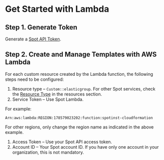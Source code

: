 # Get Started with Lambda

## Step 1. Generate Token

Generate a [Spot API Token](https://console.spotinst.com/settings/tokens/permanent).

## Step 2. Create and Manage Templates with AWS Lambda

For each custom resource created by the Lambda function, the following steps need to be configured:

1. Resource type – `Custom::elasticgroup`. For other Spot services, check the [Resource Type](tools-and-provisioning/cloudformation/getting-started/resource-types) in the resources section.
2. Service Token – Use Spot Lambda.

For example:

```
Arn:aws:lambda:REGION:178579023202:function:spotinst-cloudformation
```

For other regions, only change the region name as indicated in the above example.

1. Access Token – Use your Spot API access token.
2. Account ID – Your Spot account ID. If you have only one account in your organization, this is not mandatory.
